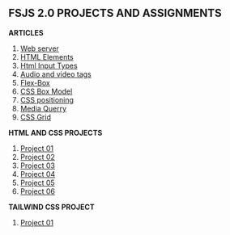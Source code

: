 **FSJS 2.0 PROJECTS AND ASSIGNMENTS**
-
**ARTICLES**
1. [Web server](https://kiranwriteups.hashnode.dev/web-server)
2. [HTML Elements](https://kiranwriteups.hashnode.dev/html-elements)
3. [Html Input Types](https://kiranwriteups.hashnode.dev/html-input-types)
4. [Audio and video tags](https://kiranwriteups.hashnode.dev/audio-and-video-tags)
5. [Flex-Box](https://kiranwriteups.hashnode.dev/flex-box)
6. [CSS Box Model](https://kiranwriteups.hashnode.dev/css-box-model)
7. [CSS positioning](https://kiranwriteups.hashnode.dev/css-positioning)
8. [Media Querry](https://kiranwriteups.hashnode.dev/media-querry)
9. [CSS Grid](https://kiranwriteups.hashnode.dev/css-grid)

**HTML AND CSS PROJECTS**

  1. [Project 01](./HTML%20And%20CSS%20Projects/Project%201/)
  2. [Project 02](./HTML%20And%20CSS%20Projects/Project%202/)
  3. [Project 03](./HTML%20And%20CSS%20Projects/Project%203/)
  4. [Project 04](./HTML%20And%20CSS%20Projects/Project%204/)
  5. [Project 05](./HTML%20And%20CSS%20Projects/Project%205/)
  6. [Project 06](./HTML%20And%20CSS%20Projects/Project%206/)

  **TAILWIND CSS PROJECT**

  1. [Project 01](./Tailwind%20css%20project/)

